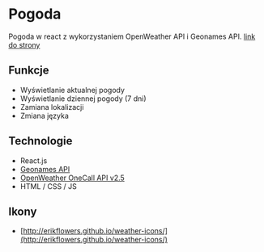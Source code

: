 # Pogoda
Pogoda w react z wykorzystaniem OpenWeather API i Geonames API. [link do strony](https://pogoda-open-weather.netlify.app)

## Funkcje
* Wyświetlanie aktualnej pogody
* Wyświetlanie dziennej pogody (7 dni)
* Zamiana lokalizacji
* Zmiana języka

## Technologie
* React.js
* [Geonames API](https://www.geonames.org)
* [OpenWeather OneCall API v2.5](https://openweathermap.org/)
* HTML / CSS / JS

## Ikony
* [http://erikflowers.github.io/weather-icons/](http://erikflowers.github.io/weather-icons/)

